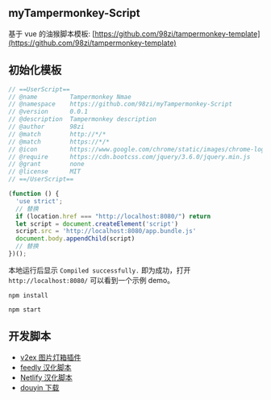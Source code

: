 ## myTampermonkey-Script

基于 vue 的油猴脚本模板: [https://github.com/98zi/tampermonkey-template](https://github.com/98zi/tampermonkey-template)

## 初始化模板

```js
// ==UserScript==
// @name         Tampermonkey Nmae
// @namespace    https://github.com/98zi/myTampermonkey-Script
// @version      0.0.1
// @description  Tampermonkey description
// @author       98zi
// @match        http://*/*
// @match        https://*/*
// @icon         https://www.google.com/chrome/static/images/chrome-logo-m100.svg
// @require      https://cdn.bootcss.com/jquery/3.6.0/jquery.min.js
// @grant        none
// @license      MIT
// ==/UserScript==

(function () {
  'use strict';
  // 替换
  if (location.href === "http://localhost:8080/") return
  let script = document.createElement('script')
  script.src = 'http://localhost:8080/app.bundle.js'
  document.body.appendChild(script)
  // 替换
})();
```

本地运行后显示 `Compiled successfully.` 即为成功，打开 `http://localhost:8080/` 可以看到一个示例 demo。

```shell
npm install

npm start
```

## 开发脚本

- [v2ex 图片灯箱插件](./data/v2ex图片灯箱插件.js)
- [feedly 汉化脚本](./data/feedly汉化脚本.js)
- [Netlify 汉化脚本](./data/Netlify汉化脚本.js)
- [douyin 下载](./data/douyin下载.js)
